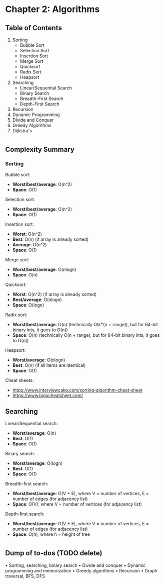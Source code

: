 # Chapter 2: Algorithms
## Table of Contents
1. Sorting
    - Bubble Sort
    - Selection Sort
    - Insertion Sort
    - Merge Sort
    - Quicksort
    - Radix Sort
    - Heapsort
2. Searching
    - Linear/Sequential Search
    - Binary Search
    - Breadth-First Search
    - Depth-First Search
3. Recursion
4. Dynamic Programming
5. Divide and Conquer
6. Greedy Algorithms
7. Dijkstra's

#
## Complexity Summary
### Sorting
Bubble sort:
- **Worst/best/average**: O(n^2)
- **Space**: O(1)

Selection sort:
- **Worst/best/average**: O(n^2)
- **Space**: O(1)

Insertion sort:
- **Worst**: O(n^2)
- **Best**: O(n) (if array is already sorted)
- **Average**: O(n^2)
- **Space**: O(1)

Merge sort:
- **Worst/best/average**: O(nlogn)
- **Space**: O(n)

Quicksort:
- **Worst**: O(n^2) (if array is already sorted)
- **Best/average**: O(nlogn)
- **Space**: O(logn)

Radix sort:
- **Worst/best/average**: O(n) (technically O(k*(n + range)), but for 64-bit binary ints, it goes to O(n))
- **Space**: O(n) (technically O(n + range), but for 64-bit binary ints, it goes to O(n))

Heapsort:
- **Worst/average**: O(nlogn)
- **Best**: O(n) (if all items are identical)
- **Space**: O(1)

Cheat sheets:
- https://www.interviewcake.com/sorting-algorithm-cheat-sheet
- https://www.bigocheatsheet.com/

## Searching
Linear/Sequential search:
- **Worst/average**: O(n)
- **Best**: O(1)
- **Space**: O(1)

Binary search:
- **Worst/average**: O(logn)
- **Best**: O(1)
- **Space**: O(1)

Breadth-first search:
- **Worst/best/average**: O(V + E), where V = number of vertices, E = number of edges (for adjacency list)
- **Space**: O(V), where V = number of vertices (for adjacency list)

Depth-first search:
- **Worst/best/average**: O(V + E), where V = number of vertices, E = number of edges (for adjacency list)
- **Space**: O(h), where h = height of tree


#
## Dump of to-dos (TODO delete)
•	Sorting, searching, binary search
•	Divide and conquer
•	Dynamic programming and memorization
•	Greedy algorithms
•	Recursion
•	Graph traversal, BFS, DFS
